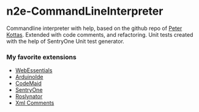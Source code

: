 # n2e-CommandLineInterpreter
Commandline interpreter with help, based on the github repo of [Peter Kottas](https://github.com/PeterKottas/DotNetCore.CmdArgParser). 
Extended with code comments, and refactoring. Unit tests created with the help of SentryOne Unit test generator.



### My favorite extensions

- [WebEssentials](https://marketplace.visualstudio.com/items?itemName=MadsKristensen.WebEssentials2019)
- [ArduinoIde](https://marketplace.visualstudio.com/items?itemName=VisualMicro.ArduinoIDEforVisualStudio)
- [CodeMaid](https://marketplace.visualstudio.com/items?itemName=SteveCadwallader.CodeMaid)
- [SentryOne](https://marketplace.visualstudio.com/items?itemName=sentryone.SentryOneUnitTestGenerator)
- [Roslynator](https://marketplace.visualstudio.com/items?itemName=josefpihrt.Roslynator2019)
- [Xml Comments](https://marketplace.visualstudio.com/items?itemName=UwePhilipps.XMLComments)